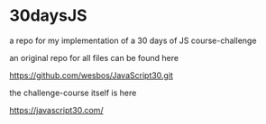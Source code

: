 # 30daysJS
a repo for my implementation of a 30 days of JS course-challenge

an original repo for all files can be found here

https://github.com/wesbos/JavaScript30.git

the challenge-course itself is here

https://javascript30.com/
